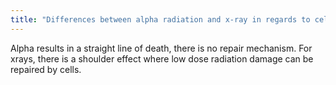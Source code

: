 ```yaml
---
title: "Differences between alpha radiation and x-ray in regards to cell survival curves?"
---
```

Alpha results in a straight line of death, there is no repair mechanism. For xrays, there is a shoulder effect where low dose radiation damage can be repaired by cells.

